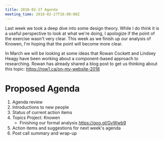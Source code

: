 ```yaml
---
title: 2018-02-27 Agenda
meeting_time: 2018-02-27T16:00:00Z
---
```


Last week we took a deep dive into some design theory. While I do think it is a
useful perspective to look at what we're doing, I apologize if the point of the
exercise wasn't very clear. This week as we finish up our analysis of Knowen,
I'm hoping that the point will become more clear.

In March we will be looking at some ideas that Rowan Cockett and Lindsey Heagy
have been working about a component-based approach to researching. Rowan has
already shared a blog post to get us thinking about this topic:
https://row1.ca/on-my-website-2018

# Proposed Agenda

1. Agenda review
2. Introductions to new people
3. Status of current action items
4. Topics Project: Knowen
    - Finishing our formal analysis https://goo.gl/GvWwb9
5. Action items and suggestions for next week's agenda
6. Post call summary and wrap-up
